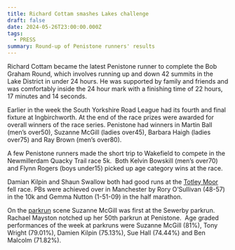 ```yaml
---
title: Richard Cottam smashes Lakes challenge
draft: false
date: 2024-05-26T23:00:00.000Z
tags:
  - PRESS
summary: Round-up of Penistone runners' results
---
```

Richard Cottam became the latest Penistone runner to complete the Bob Graham Round, which involves running up and down 42 summits in the Lake District in under 24 hours. He was supported by family and friends and was comfortably inside the 24 hour mark with a finishing time of 22 hours, 17 minutes and 14 seconds.

Earlier in the week the South Yorkshire Road League had its fourth and final fixture at Ingbirchworth. At the end of the race prizes were awarded for overall winners of the race series. Penistone had winners in Martin Ball (men’s over50), Suzanne McGill (ladies over45), Barbara Haigh (ladies over75) and Ray Brown (men’s over80).

A few Penistone runners made the short trip to Wakefield to compete in the Newmillerdam Quacky Trail race 5k.  Both Kelvin Bowskill (men’s over70) and Flynn Rogers (boys under15) picked up age category wins at the race.

Damian Kilpin and Shaun Swallow both had good runs at the [Totley Moor](https://results.pfrac.co.uk/fell-league-2024/totley-moor) fell race.  PBs were achieved over in Manchester by Rory O’Sullivan (48-57) in the 10k and Gemma Nutton (1-51-09) in the half marathon.

On the [parkrun](https://results.pfrac.co.uk/parkrun-2024/2024-05-25) scene Suzanne McGill was first at the Sewerby parkrun.  Rachael Mayston notched up her 50th parkrun at Penistone.  Age graded performances of the week at parkruns were Suzanne McGill (81%), Tony Wright (79.01%), Damien Kilpin (75.13%), Sue Hall (74.44%) and Ben Malcolm (71.82%).